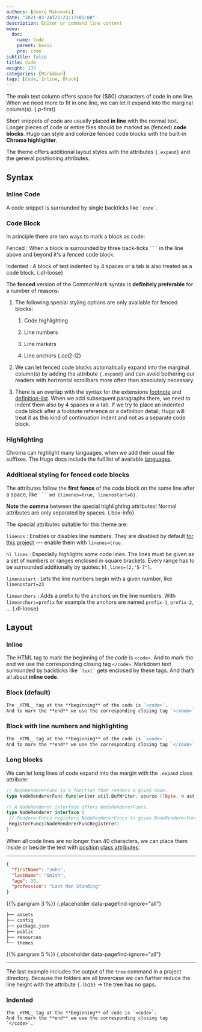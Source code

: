 ```yaml
---
authors: [Georg Makowski]
date: "2021-03-24T21:23:17+01:00"
description: Editor or command line content
menu:
  doc:
    name: Code
    parent: basic
    pre: code
subtitle: false
title: Code
weight: 135
categories: [Markdown]
tags: [Code, Inline, Block]
---
```


The main text column offers space for {$80} characters of code in one line. When we need more to fit in one line, we can let it expand into the marginal column(s).
{.p-first} <!--more-->

Short snippets of code are usually placed **in line** with the normal text. Longer pieces of code or entire files should be marked as (fenced) **code blocks**. Hugo can style and colorize fenced code blocks with the built-in **Chroma highlighter**. 

The theme offers additional layout styles with the attributes `{.expand}` and the general positioning attributes.

## Syntax

### Inline Code

A code snippet is surrounded by single backticks like `` `code` ``.

### Code Block

In principle there are two ways to mark a block as code:

Fenced
: When a block is surrounded by three back-ticks `` ``` `` in the line above and beyond it's a fenced code block.

Indented
: A block of text indented by 4 spaces or a tab is also treated as a code block.
{.dl-loose}

The **fenced** version of the CommonMark syntax is **definitely preferable** for a number of reasons:

1. The following special styling options are only available for fenced blocks:

   1. Code highlighting

   2. Line numbers

   3. Line markers

   4. Line anchors
   {.col2-l2}

2. We can let fenced code blocks automatically expand into the marginal column(s) by adding the attribute `{.expand}` and can avoid bothering our readers with horizontal scrollbars more often than absolutely necessary.

3. There is an overlap with the syntax for the extensions [footnote][ftn] and [definition-list][dl]. When we add subsequent paragraphs there, we need to indent them also by 4 spaces or a tab. If we try to place an indented code block after a footnote reference or a definition detail, Hugo will treat it as this kind of continuation indent and not as a separate code block.

### Highlighting

Chroma can highlight many languages, when we add their usual file suffixes. The Hugo docs include the full list of available [languages][hugochroma].

### Additional styling for fenced code blocks

The attributes follow the **first fence** of the code block on the same line after a space, like `` ```md {linenos=true, linenostart=6}``.

**Note** the **comma** between the special highlighting attributes! Normal attributes are only separated by spaces.
{.box-info}

The special attributes suitable for this theme are:

`linenos`
: Enables or disables line numbers. They are disabled by default [for this project](/doc/appendix/config/markup#40) --- enable them with `linenos=true`.

`hl_lines`
: Especially highlights some code lines. The lines must be given as a set of numbers or ranges enclosed in square brackets. Every range has to be surrounded additionally by quotes: `hl_lines=[2,"5-7"]`.

`linenostart`
: Lets the line numbers begin with a given number, like `linenostart=23`

`lineanchors`
: Adds a prefix to the anchors on the line numbers. With `lineanchors=prefix` for example the anchors are named `prefix-1`, `prefix-2`, ...
{.dl-loose}

## Layout

### Inline
The HTML tag to mark the beginning of the code is `<code>`. And to mark the end we use the corresponding closing tag `</code>`. Markdown text surrounded by backticks like `` `text` `` gets enclosed by these tags. And that’s all about **inline code**.
### Block (default)

```md
The _HTML_ tag at the **beginning** of the code is `<code>`.
And to mark the **end** we use the corresponding closing tag `</code>`.
```

### Block with line numbers and highlighting

```md {linenos=true, hl_lines=2}
The _HTML_ tag at the **beginning** of the code is `<code>`.
And to mark the **end** we use the corresponding closing tag `</code>`.
```
### Long blocks

We can let long lines of code expand into the margin with the `.expand` class attribute:

```go {.expand linenos=true}
// NodeRendererFunc is a function that renders a given node.
type NodeRendererFunc func(writer util.BufWriter, source []byte, n ast.Node, entering bool) (ast.WalkStatus, error)

// A NodeRenderer interface offers NodeRendererFuncs.
type NodeRenderer interface {
 // RendererFuncs registers NodeRendererFuncs to given NodeRendererFuncRegisterer.
 RegisterFuncs(NodeRendererFuncRegisterer)
}
```

When all code lines are no longer than 40 characters, we can place them inside or beside the text with [position class attributes](/doc/enhancing/attribute/position):

---

```json {.left-in}
{
  "firstName": "John",
  "lastName": "Smith",
  "age": 35,
  "profession": "Last Man Standing"
}
```

{{% pangram 3 %}}
{.placeholder data-pagefind-ignore="all"}

```bash {.lh15 .right}
├── assets
├── config
├── package.json
├── public
├── resources
└── themes
```

{{% pangram 5 %}}
{.placeholder data-pagefind-ignore="all"}

---

The last example includes the output of the `tree` command in a project directory. Because the folders are all lowercase we can further reduce the line height with the attribute `{.lh15}` &rightarrow; the tree has no gaps.

### Indented

    The _HTML_ tag at the **beginning** of code is `<code>`.
    And to mark the **end** we use the corresponding closing tag `</code>`. 


[hugochroma]: https://gohugo.io/content-management/syntax-highlighting/#list-of-chroma-highlighting-languages

[ftn]: /doc/extended/footnotes#reference

[dl]: /doc/extended/definition-list
